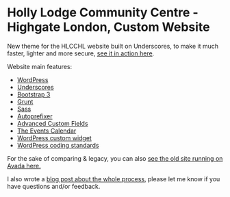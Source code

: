 # Holly Lodge Community Centre - Highgate London, Custom Website

New theme for the HLCCHL website built on Underscores, to make it much faster, lighter and more secure, <a href="https://www.hlcchl.org/" target="_blank">see it in action here</a>.

Website main features:
- <a href="https://wordpress.org/" target="_blank">WordPress</a>
- <a href="http://underscores.me/" target="_blank">Underscores</a>
- <a href="http://getbootstrap.com/" target="_blank">Bootstrap 3</a>
- <a href="https://gruntjs.com/" target="_blank">Grunt</a>
- <a href="http://sass-lang.com/" target="_blank">Sass</a>
- <a href="https://github.com/nDmitry/grunt-autoprefixer" target="_blank">Autoprefixer</a>
- <a href="https://www.advancedcustomfields.com/" target="_blank">Advanced Custom Fields</a>
- <a href="https://theeventscalendar.com/product/wordpress-events-calendar/" target="_blank">The Events Calendar</a>
- <a href="https://github.com/wpmark/flexible-featured-post-widget" target="_blank">WordPress custom widget</a>
- <a href="https://github.com/WordPress-Coding-Standards/WordPress-Coding-Standards" target="_blank">WordPress coding standards</a>

For the sake of comparing & legacy, you can also <a href="http://www.avada-hlcchl.org/" target="_blank">see the old site running on Avada here.</a>

I also wrote a <a href="http://webjigsaw.com/from-avada-to-underscores-theme/" target="_blank">blog post about the whole process</a>, please let me know if you have questions and/or feedback.
